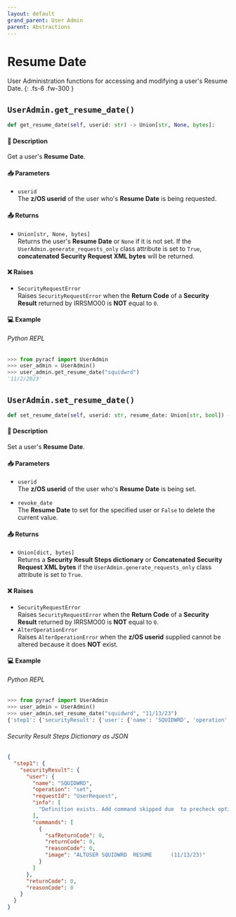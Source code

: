 ```yaml
---
layout: default
grand_parent: User Admin
parent: Abstractions
---
```


# Resume Date

User Administration functions for accessing and modifying a user's Resume Date. 
{: .fs-6 .fw-300 }

## `UserAdmin.get_resume_date()`

```python
def get_resume_date(self, userid: str) -> Union[str, None, bytes]:
```

#### 📄 Description

Get a user's **Resume Date**.

#### 📥 Parameters
* `userid`<br>
  The **z/OS userid** of the user who's **Resume Date** is being requested.

#### 📤 Returns
* `Union[str, None, bytes]`<br>
  Returns the user's **Resume Date** or `None` if it is not set. If the `UserAdmin.generate_requests_only` class attribute is set to `True`, **concatenated Security Request XML bytes** will be returned.

#### ❌ Raises
* `SecurityRequestError`<br>
  Raises `SecurityRequestError` when the **Return Code** of a **Security Result** returned by IRRSMO00 is **NOT** equal to `0`.

#### 💻 Example

###### Python REPL
```python
>>> from pyracf import UserAdmin
>>> user_admin = UserAdmin()
>>> user_admin.get_resume_date("squidwrd")
'11/2/2023'
```

## `UserAdmin.set_resume_date()`

```python
def set_resume_date(self, userid: str, resume_date: Union[str, bool]) -> Union[dict, bytes]:
```

#### 📄 Description

Set a user's **Resume Date**.

#### 📥 Parameters
* `userid`<br>
  The **z/OS userid** of the user who's **Resume Date** is being set.

* `revoke_date`<br>
  The **Resume Date** to set for the specified user or `False` to delete the current value.

#### 📤 Returns
* `Union[dict, bytes]`<br>
  Returns a **Security Result Steps dictionary** or **Concatenated Security Request XML bytes** if the `UserAdmin.generate_requests_only` class attribute is set to `True`.

#### ❌ Raises
* `SecurityRequestError`<br>
  Raises `SecurityRequestError` when the **Return Code** of a **Security Result** returned by IRRSMO00 is **NOT** equal to `0`.
* `AlterOperationError`<br>
  Raises `AlterOperationError` when the **z/OS userid** supplied cannot be altered because it does **NOT** exist.

#### 💻 Example

###### Python REPL
```python
>>> from pyracf import UserAdmin
>>> user_admin = UserAdmin()
>>> user_admin.set_resume_date("squidwrd", "11/13/23")
{'step1': {'securityResult': {'user': {'name': 'SQUIDWRD', 'operation': 'set', 'requestId': 'UserRequest', 'info': ['Definition exists. Add command skipped due  to precheck option'], 'commands': [{'safReturnCode': 0, 'returnCode': 0, 'reasonCode': 0, 'image': 'ALTUSER SQUIDWRD  REVOKE      (10/23/23)'}]}, 'returnCode': 0, 'reasonCode': 0}}}
```

###### Security Result Steps Dictionary as JSON
```json
{
  "step1": {
    "securityResult": {
      "user": {
        "name": "SQUIDWRD",
        "operation": "set",
        "requestId": "UserRequest",
        "info": [
          "Definition exists. Add command skipped due  to precheck option"
        ],
        "commands": [
          {
            "safReturnCode": 0,
            "returnCode": 0,
            "reasonCode": 0,
            "image": "ALTUSER SQUIDWRD  RESUME      (11/13/23)"
          }
        ]
      },
      "returnCode": 0,
      "reasonCode": 0
    }
  }
}
```